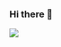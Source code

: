 ### Hi there 👋
<img src="https://capsule-render.vercel.app/api?type=wave&color=auto&height=300&section=header&text=Hi%20there&fontSize=90">

<!--
**yyyuuurrr/yyyuuurrr** is a ✨ _special_ ✨ repository because its `README.md` (this file) appears on your GitHub profile.

Here are some ideas to get you started:

- 🔭 I’m currently working on ...
- 🌱 I’m currently learning ...
- 👯 I’m looking to collaborate on ...
- 🤔 I’m looking for help with ...
- 💬 Ask me about ...
- 📫 How to reach me: ...
- 😄 Pronouns: ...
- ⚡ Fun fact: ...
-->
